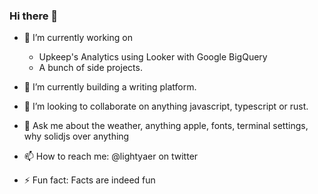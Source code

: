 ### Hi there 👋

- 🔭 I’m currently working on 
   - Upkeep's Analytics using Looker with Google BigQuery
   - A bunch of side projects.
   
- 🌱 I’m currently building a writing platform.

- 👯 I’m looking to collaborate on anything javascript, typescript or rust.

- 💬 Ask me about the weather, anything apple, fonts, terminal settings, why solidjs over anything

- 📫 How to reach me: @lightyaer on twitter

- ⚡ Fun fact: Facts are indeed fun

